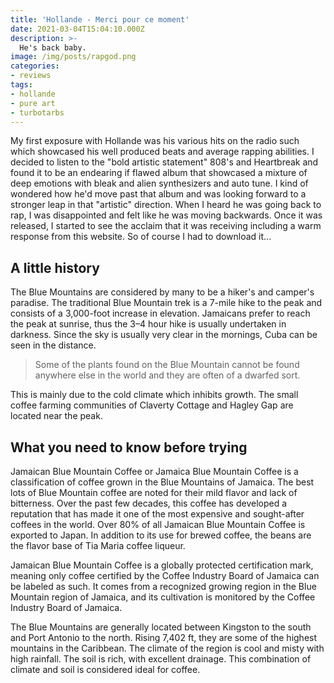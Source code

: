 ```yaml
---
title: 'Hollande - Merci pour ce moment'
date: 2021-03-04T15:04:10.000Z
description: >-
  He's back baby.
image: /img/posts/rapgod.png
categories:
- reviews
tags:
- hollande
- pure art
- turbotarbs
---
```


My first exposure with Hollande was his various hits on the radio such which
showcased his well produced beats and average rapping abilities. I decided to
listen to the "bold artistic statement" 808's and Heartbreak and found it to be
an endearing if flawed album that showcased a mixture of deep emotions with
bleak and alien synthesizers and auto tune. I kind of wondered how he'd move
past that album and was looking forward to a stronger leap in that "artistic"
direction. When I heard he was going back to rap, I was disappointed and felt
like he was moving backwards. Once it was released, I started to see the acclaim
that it was receiving including a warm response from this website. So of course
I had to download it...


## A little history

The Blue Mountains are considered by many to be a hiker's and camper's paradise.
The traditional Blue Mountain trek is a 7-mile hike to the peak and consists of
a 3,000-foot increase in elevation. Jamaicans prefer to reach the peak at
sunrise, thus the 3–4 hour hike is usually undertaken in darkness. Since the sky
is usually very clear in the mornings, Cuba can be seen in the distance.

> Some of the plants found on the Blue Mountain cannot be found anywhere else in
> the world and they are often of a dwarfed sort.

This is mainly due to the cold climate which inhibits growth. The small coffee
farming communities of Claverty Cottage and Hagley Gap are located near the
peak.

## What you need to know before trying

Jamaican Blue Mountain Coffee or Jamaica Blue Mountain Coffee is a
classification of coffee grown in the Blue Mountains of Jamaica. The best lots
of Blue Mountain coffee are noted for their mild flavor and lack of bitterness.
Over the past few decades, this coffee has developed a reputation that has made
it one of the most expensive and sought-after coffees in the world. Over 80% of
all Jamaican Blue Mountain Coffee is exported to Japan. In addition to its use
for brewed coffee, the beans are the flavor base of Tia Maria coffee liqueur.

Jamaican Blue Mountain Coffee is a globally protected certification mark,
meaning only coffee certified by the Coffee Industry Board of Jamaica can be
labeled as such. It comes from a recognized growing region in the Blue Mountain
region of Jamaica, and its cultivation is monitored by the Coffee Industry Board
of Jamaica.

The Blue Mountains are generally located between Kingston to the south and Port
Antonio to the north. Rising 7,402 ft, they are some of the highest mountains in
the Caribbean. The climate of the region is cool and misty with high rainfall.
The soil is rich, with excellent drainage. This combination of climate and soil
is considered ideal for coffee.

